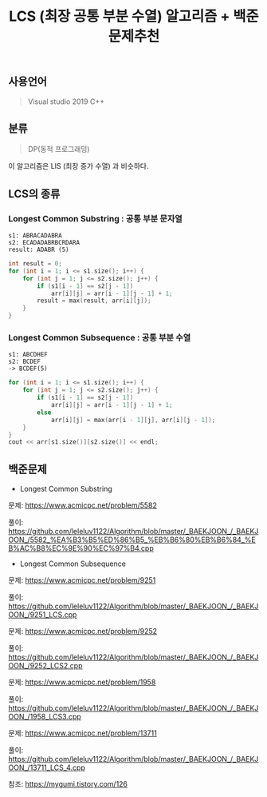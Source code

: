 ﻿---
title: "LCS (최장 공통 부분 수열) 알고리즘 + 백준문제추천"
categories: Algorithm
comments: true
---

## 사용언어
 > Visual studio 2019 C++ 

## 분류
 > DP(동적 프로그래밍)

이 알고리즘은 LIS (최장 증가 수열) 과 비슷하다. 

## LCS의 종류
### Longest Common Substring : 공통 부분 문자열

```
s1: ABRACADABRA
s2: ECADADABRBCRDARA
result: ADABR (5)
```

```c++
int result = 0;
for (int i = 1; i <= s1.size(); i++) {
	for (int j = 1; j <= s2.size(); j++) {
		if (s1[i - 1] == s2[j - 1])
			arr[i][j] = arr[i - 1][j - 1] + 1;
		result = max(result, arr[i][j]);
	}
}
```

### Longest Common Subsequence : 공통 부분 수열

```
s1: ABCDHEF
s2: BCDEF
-> BCDEF(5)
```

```c++
for (int i = 1; i <= s1.size(); i++) {
	for (int j = 1; j <= s2.size(); j++) {
		if (s1[i - 1] == s2[j - 1]) 
			arr[i][j] = arr[i - 1][j - 1] + 1;
		else 
			arr[i][j] = max(arr[i - 1][j], arr[i][j - 1]);
	}
}
cout << arr[s1.size()][s2.size()] << endl;
```


## 백준문제
 - Longest Common Substring

  문제: <https://www.acmicpc.net/problem/5582>

  풀이: <https://github.com/leleluv1122/Algorithm/blob/master/_BAEKJOON_/_BAEKJOON_/5582_%EA%B3%B5%ED%86%B5_%EB%B6%80%EB%B6%84_%EB%AC%B8%EC%9E%90%EC%97%B4.cpp>

 - Longest Common Subsequence

  문제: <https://www.acmicpc.net/problem/9251>

  풀이: <https://github.com/leleluv1122/Algorithm/blob/master/_BAEKJOON_/_BAEKJOON_/9251_LCS.cpp>


  문제: <https://www.acmicpc.net/problem/9252>

  풀이: <https://github.com/leleluv1122/Algorithm/blob/master/_BAEKJOON_/_BAEKJOON_/9252_LCS2.cpp>
  

  문제: <https://www.acmicpc.net/problem/1958>

  풀이: <https://github.com/leleluv1122/Algorithm/blob/master/_BAEKJOON_/_BAEKJOON_/1958_LCS3.cpp>


  문제: <https://www.acmicpc.net/problem/13711>

  풀이: <https://github.com/leleluv1122/Algorithm/blob/master/_BAEKJOON_/_BAEKJOON_/13711_LCS_4.cpp>



참조: <https://mygumi.tistory.com/126>